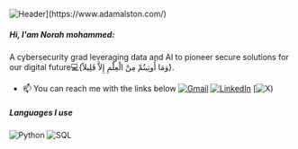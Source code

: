 ![Header]([https://github.com/Norah-mo](https://github.com/Norah-mo))](https://www.adamalston.com/)

##### Hi, I'am Norah mohammed:

A cybersecurity grad leveraging data and AI to pioneer secure solutions for our digital future💻{وَمَا أُوتِيتُمْ مِنْ الْعِلْمِ إِلاَّ قَلِيلاً}.
- :mailbox: You can reach me with the links below
[![Gmail]([https://img.shields.io/badge/-GMAIL-D14836?style=for-the-badge&logo=gmail&logoColor=white)](mailto:aalston9@gmail.com](https://myaccount.google.com/email))
[![LinkedIn]([https://img.shields.io/badge/-LINKEDIN-0077B5?style=for-the-badge&logo=linkedin&logoColor=white)](https://www.linkedin.com/in/adammalston/](http://linkedin.com/in/-nourah-m))
[![X](http://twitter.com/NM_CYS))


##### Languages I use
![Python](https://img.shields.io/badge/-Python-000000?style=flat&logo=python)
![SQL](https://img.shields.io/badge/-SQL-000000?style=flat&logo=postgresql)

